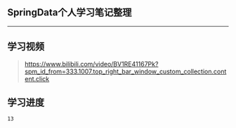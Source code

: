 ## SpringData个人学习笔记整理

---

## 学习视频

> https://www.bilibili.com/video/BV1RE41167Pk?spm_id_from=333.1007.top_right_bar_window_custom_collection.content.click

## 学习进度

```
13
```

